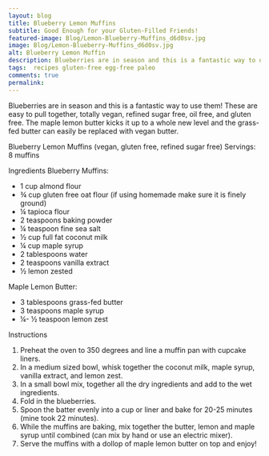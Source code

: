 ```yaml
---
layout: blog
title: Blueberry Lemon Muffins
subtitle: Good Enough for your Gluten-Filled Friends!
featured-image: Blog/Lemon-Blueberry-Muffins_d6d0sv.jpg
image: Blog/Lemon-Blueberry-Muffins_d6d0sv.jpg
alt: Blueberry Lemon Muffin
description: Blueberries are in season and this is a fantastic way to use them! These are easy to pull together, totally vegan, refined sugar free, oil free, and gluten free. The maple lemon butter kicks it up to a whole new level and the grass-fed butter can easily be replaced with vegan butter.
tags:  recipes gluten-free egg-free paleo
comments: true
permalink:
---
```

Blueberries are in season and this is a fantastic way to use them! These are easy to pull together, totally vegan, refined sugar free, oil free, and gluten free. The maple lemon butter kicks it up to a whole new level and the grass-fed butter can easily be replaced with vegan butter.

Blueberry Lemon Muffins (vegan, gluten free, refined sugar free)
Servings: 8 muffins

Ingredients
Blueberry Muffins:
* 1 cup almond flour
* ¾ cup gluten free oat flour (if using homemade make sure it is finely ground)
* ¼ tapioca flour
* 2 teaspoons baking powder
* ¼ teaspoon fine sea salt
* ½ cup full fat coconut milk
* ¼ cup maple syrup
* 2 tablespoons water
* 2 teaspoons vanilla extract
* ½ lemon zested

Maple Lemon Butter:
* 3 tablespoons grass-fed butter
* 3 teaspoons maple syrup
* ¼- ½ teaspoon lemon zest

Instructions
1. Preheat the oven to 350 degrees and line a muffin pan with cupcake liners.
2. In a medium sized bowl, whisk together the coconut milk, maple syrup, vanilla extract, and lemon zest.
3. In a small bowl mix, together all the dry ingredients and add to the wet ingredients.
4. Fold in the blueberries.
5. Spoon the batter evenly into a cup or liner and bake for 20-25 minutes (mine took 22 minutes).
6. While the muffins are baking, mix together the butter, lemon and maple syrup until combined (can mix by hand or use an electric mixer).
7. Serve the muffins with a dollop of maple lemon butter on top and enjoy!
